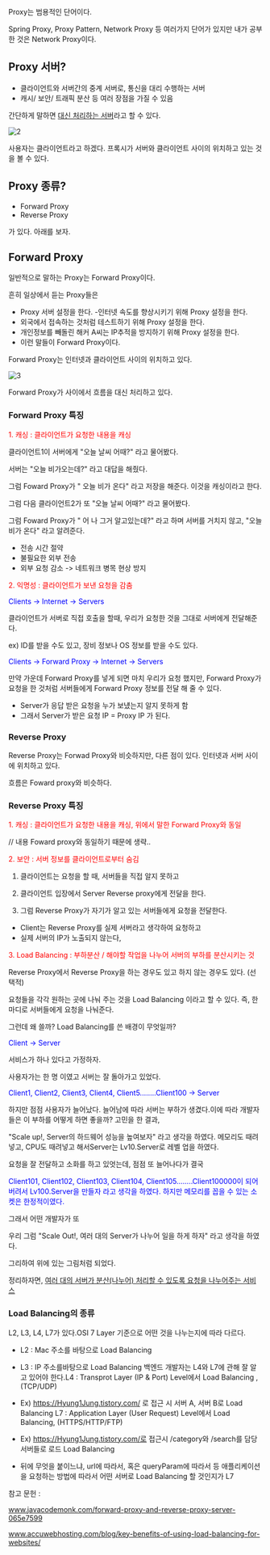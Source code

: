 Proxy는 범용적인 단어이다.

Spring Proxy, Proxy Pattern, Network Proxy 등 여러가지 단어가 있지만 내가 공부한 것은 Network Proxy이다.

## Proxy 서버?
- 클라이언트와 서버간의 중계 서버로, 통신을 대리 수행하는 서버
- 캐시/ 보안/ 트래픽 분산 등 여러 장점을 가질 수 있음

간단하게 말하면 <U>대신 처리하는 서버</U>라고 할 수 있다.

![2](https://user-images.githubusercontent.com/43127088/107846330-40ce3300-6e26-11eb-8d07-b12f084e2fe9.PNG)


사용자는 클라이언트라고 하겠다. 프록시가 서버와 클라이언트 사이의 위치하고 있는 것을 볼 수 있다.

## Proxy 종류?
- Forward Proxy
- Reverse Proxy

가 있다. 아래를 보자.

## Forward Proxy
일반적으로 말하는 Proxy는 Forward Proxy이다.

흔히 일상에서 듣는 Proxy들은

- Proxy 서버 설정을 한다.
-인터넷 속도를 향상시키기 위해 Proxy 설정을 한다.
- 외국에서 접속하는 것처럼 테스트하기 위해 Proxy 설정을 한다.
- 개인정보를 빼돌린 해커 A씨는 IP추적을 방지하기 위해 Proxy 설정을 한다.
- 이런 말들이 Forward Proxy이다.

Forward Proxy는 인터넷과 클라이언트 사이의 위치하고 있다.

![3](https://user-images.githubusercontent.com/43127088/107846375-8be84600-6e26-11eb-8547-d4c0cc3674fd.PNG)

Forward Proxy가 사이에서 흐름을 대신 처리하고 있다.

### Forward Proxy 특징

 <span style="color:red"> 1. 캐싱 : 클라이언트가 요청한 내용을 캐싱



클라이언트1이 서버에게 "오늘 날씨 어때?" 라고 물어봤다.

서버는 "오늘 비가오는데?" 라고 대답을 해줬다.

그럼 Foward Proxy가 " 오늘 비가 온다" 라고 저장을 해준다. 이것을 캐싱이라고 한다.



그럼 다음 클라이언트2가 또 "오늘 날씨 어때?" 라고 물어봤다.

그럼 Foward Proxy가 " 어 나 그거 알고있는데?" 라고 하며 서버를 거치지 않고, "오늘 비가 온다" 라고 알려준다.

- 전송 시간 절약
- 불필요한 외부 전송
- 외부 요청 감소 -> 네트워크 병목 현상 방지

<span style="color:red"> 2. 익명성 : 클라이언트가 보낸 요청을 감춤



<span style="color:blue">Clients -> Internet -> Servers

클라이언트가 서버로 직접 호출을 할때, 우리가 요청한 것을 그대로 서버에게 전달해준다.

ex) ID를 받을 수도 있고, 장비 정보나 OS 정보를 받을 수도 있다.


<span style="color:blue">Clients -> Forward Proxy -> Internet -> Servers

만약 가운데 Forward Proxy를 넣게 되면 마치 우리가 요청 했지만, Forward Proxy가 요청을 한 것처럼  서버들에게 Forward Proxy 정보를 전달 해 줄 수 있다.


- Server가 응답 받은 요청을 누가 보넀는지 알지 못하게 함
- 그래서 Server가 받은 요청 IP = Proxy IP 가 된다.

### Reverse Proxy
Reverse Proxy는 Forwad Proxy와 비슷하지만, 다른 점이 있다. 인터넷과 서버 사이에 위치하고 있다.

흐름은 Foward proxy와 비슷하다.

### Reverse Proxy 특징

<span style="color:red"> 1. 캐싱 : 클라이언트가 요청한 내용을 캐싱, 위에서 말한 Forward Proxy와 동일

// 내용 Foward proxy와 동일하기 때문에 생략..

<span style="color:red"> 2. 보안 : 서버 정보를 클라이언트로부터 숨김

1. 클라이언트는 요청을 할 때, 서버들을 직접 알지 못하고

2. 클라이언트 입장에서 Server Reverse proxy에게 전달을 한다.

3. 그럼 Reverse Proxy가 자기가 알고 있는 서버들에게 요청을 전달한다.

- Client는 Reverse Proxy를 실제 서버라고 생각하여 요청하고
- 실제 서버의 IP가 노출되지 않는다,

<span style="color:red"> 3. Load Balancing : 부하분산 / 해야할 작업을 나누어 서버의 부하를 분산시키는 것

Reverse Proxy에서 Reverse Proxy을 하는 경우도 있고 하지 않는 경우도 있다. (선택적)


요청들을 각각 원하는 곳에 나눠 주는 것을 Load Balancing 이라고 할 수 있다.  즉, 한마디로 서버들에게 요청을 나눠준다.

그런데 왜 쓸까? Load Balancing를 쓴 배경이 무엇일까?

<span style="color:blue">Client -> Server

서비스가 하나 있다고 가정하자.

사용자가는 한 명 이였고 서버는 잘 돌아가고 있었다.

<span style="color:blue">Client1, Client2, Client3, Client4, Client5........Client100 -> Server

하지만 점점 사용자가 늘어났다. 늘어남에 따라 서버는 부하가 생겼다.이에 따라 개발자들은 이 부하를 어떻게 하면 좋을까? 고민을 한 결과,


"Scale up!, Server의 하드웨어 성능을 높여보자" 라고 생각을 하였다. 메모리도 때려넣고, CPU도 때려넣고 해서Server는 Lv10.Server로 레벨 업을 하였다.


요청을 잘 전달하고 소화를 하고 있엇는데, 점점 또 늘어나다가 결국

<span style="color:blue">Client101, Client102, Client103, Client104, Client105........Client100000이 되어버려서 Lv100.Server을 만들자 라고 생각을 하였다. 하지만 메모리를 꼽을 수 있는 소켓은 한정적이였다.



그래서 어떤 개발자가 또



우리 그럼 "Scale Out!, 여러 대의 Server가 나누어 일을 하게 하자" 라고 생각을 하였다.

그리하여 위에 있는 그림처럼 되었다.


정리하자면, <U>여러 대의 서버가 분산(나누어) 처리할 수 있도록 요청을 나누어주는 서비스</U>



### Load Balancing의 종류



L2, L3, L4, L7가 있다.OSI 7 Layer 기준으로 어떤 것을 나누는지에 따라 다르다.

- L2 : Mac 주소를 바탕으로 Load Balancing
- L3 : IP 주소를바탕으로 Load Balancing
백엔드 개발자는 L4와 L7에 관해 잘 알고 있어야 한다.L4 : Transprot Layer (IP & Port) Level에서 Load Balancing , (TCP/UDP)

- Ex) https://Hyung1Jung.tistory.com/ 로 접근 시 서버 A, 서버 B로 Load Balancing
L7 : Application Layer (User Request) Level에서 Load Balancing, (HTTPS/HTTP/FTP)

- Ex) https://Hyung1Jung.tistory.com/로 접근시 /category와 /search를 담당 서버들로 로드 Load Balancing
- 뒤에 무엇을 붙이느냐, url에 따라서, 혹은 queryParam에 따라서 등 애플리케이션을 요청하는 방법에 따라서 어떤 서버로 Load Balancing 할 것인지가 L7

참고 문헌 :

www.javacodemonk.com/forward-proxy-and-reverse-proxy-server-065e7599

www.accuwebhosting.com/blog/key-benefits-of-using-load-balancing-for-websites/﻿